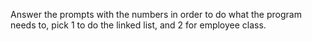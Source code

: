 Answer the prompts with the numbers in order to do what the program needs to, pick 1 to do the linked list, and 2 for employee class.
